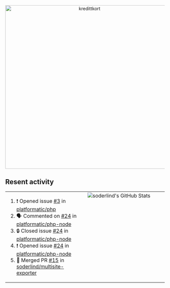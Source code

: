 
<!-- ![title-with-arrow](https://github.com/soderlind/soderlind/assets/1649452/0f685042-97c3-46ba-b290-804d07f05370) -->
<div align="center">
<img width="517" align="center" alt="kredittkort" src="https://github.com/user-attachments/assets/99b2bc83-ac5f-4905-b8c3-78cda14aa680" />
</div>

## Resent activity

<table width="100%" border="0"><tr><td width="49%">

<!--START_SECTION:activity-->
1. ❗ Opened issue [#3](https://github.com/platformatic/php/issues/3) in [platformatic/php](https://github.com/platformatic/php)
2. 🗣 Commented on [#24](https://github.com/platformatic/php-node/issues/24#issuecomment-2916025704) in [platformatic/php-node](https://github.com/platformatic/php-node)
3. 🔒 Closed issue [#24](https://github.com/platformatic/php-node/issues/24) in [platformatic/php-node](https://github.com/platformatic/php-node)
4. ❗ Opened issue [#24](https://github.com/platformatic/php-node/issues/24) in [platformatic/php-node](https://github.com/platformatic/php-node)
5. 🎉 Merged PR [#15](https://github.com/soderlind/multisite-exporter/pull/15) in [soderlind/multisite-exporter](https://github.com/soderlind/multisite-exporter)
<!--END_SECTION:activity-->
  </td>
<td width="49%" valign="top">
     <img  alt="soderlind's GitHub Stats" src="https://awesome-github-stats.azurewebsites.net/user-stats/soderlind?cardType=octocat&theme=github&preferLogin=false&Title=FFFFFF&Border=FFFFFF" />
</td></tr></table>


<!-- ![](./profile-3d-contrib/profile-green-animate.svg) -->


